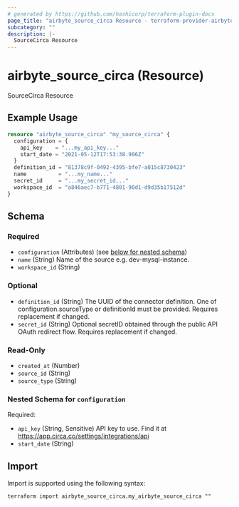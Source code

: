 ```yaml
---
# generated by https://github.com/hashicorp/terraform-plugin-docs
page_title: "airbyte_source_circa Resource - terraform-provider-airbyte"
subcategory: ""
description: |-
  SourceCirca Resource
---
```


# airbyte_source_circa (Resource)

SourceCirca Resource

## Example Usage

```terraform
resource "airbyte_source_circa" "my_source_circa" {
  configuration = {
    api_key    = "...my_api_key..."
    start_date = "2021-05-12T17:53:38.906Z"
  }
  definition_id = "81378c9f-0492-4395-bfe7-a015c8730423"
  name          = "...my_name..."
  secret_id     = "...my_secret_id..."
  workspace_id  = "a846aec7-b771-4801-90d1-d9d35b17512d"
}
```

<!-- schema generated by tfplugindocs -->
## Schema

### Required

- `configuration` (Attributes) (see [below for nested schema](#nestedatt--configuration))
- `name` (String) Name of the source e.g. dev-mysql-instance.
- `workspace_id` (String)

### Optional

- `definition_id` (String) The UUID of the connector definition. One of configuration.sourceType or definitionId must be provided. Requires replacement if changed.
- `secret_id` (String) Optional secretID obtained through the public API OAuth redirect flow. Requires replacement if changed.

### Read-Only

- `created_at` (Number)
- `source_id` (String)
- `source_type` (String)

<a id="nestedatt--configuration"></a>
### Nested Schema for `configuration`

Required:

- `api_key` (String, Sensitive) API key to use. Find it at https://app.circa.co/settings/integrations/api
- `start_date` (String)

## Import

Import is supported using the following syntax:

```shell
terraform import airbyte_source_circa.my_airbyte_source_circa ""
```

